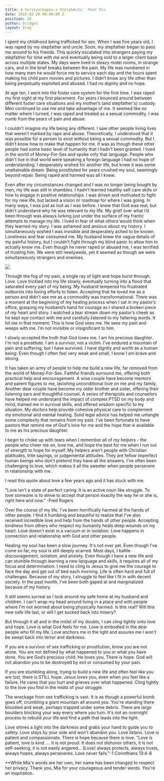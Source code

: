 ```yaml
---
title: A Survivor&apos;s Story&#x3a;  Meet Mia
date: 2015-03-26 00:00:00 Z
position: 28
author: bridget
layout: blog
---
```


I spent my childhood being trafficked for sex. When I was five years old, I was raped by my stepfather and uncle. Soon, my stepfather began to pass me around to his friends. This quickly escalated into strangers paying my stepfather for time with me and eventually being sold to a larger client base across multiple states. My days were lived in sleazy motel rooms, in strange cars, and in the brief breaks between the pain. My life was numbered in how many men he would force me to service each day and the hours spent making his child porn movies and pictures. I didn’t know any life other than being perpetually exploited and abused. I had no dignity and no hope.

At age ten, I went into the foster care system for the first time. I was raped my first night at my first placement. For years I bounced around between different foster care situations and my mother’s (and stepfather's) custody. Men continued to use me and take advantage of me. It seemed like no matter where I turned, I was raped and treated as a sexual commodity. I was numb from the years of pain and abuse.

I couldn’t imagine my life being any different. I saw other people living lives that weren’t marked by rape and abuse. Theoretically, I understood that it was possible for a person to exist without being a sexual commodity. But I didn’t know how to make that happen for me. It was as though these other people had some basic level of humanity that I hadn’t been granted. I lived in the world of Money-For-Sex and spoke only that language. People who didn't live in that world were speaking a foreign language I had no hope of understanding. I desperately wished for another life, but knew it was some unattainable dream. Being prostituted for years crushed my soul, seemingly beyond repair. Being raped and harmed was all I knew.

Even after my circumstances changed and I was no longer being bought by men, my life was still in shambles. I hadn’t learned healthy self care skills or how to engage in positive relationships. I was driven and motivated to fight for my new life, but lacked a vision or roadmap for where I was going. In many ways, I was just as lost as I was before. I knew that God was real, but didn’t understand why he was relevant to my life. My grief over what I’d been through was always lurking just under the surface of my frantic attempts to manage my life. I lived in fear of what others would think when they learned my story. I was ashamed and anxious about my history. I simultaneously wished I was invisible and desperately ached to be known. Loneliness and fear consumed me.
My husband knew the vague details of my painful history, but I couldn’t fight through my blind panic to allow him to actually know me. Even though he never raped or abused me, I was terrified of trusting him. We were still newlyweds, yet it seemed as though we were simultaneously strangers and enemies.

![](http://iwantrest.com/uploads/Mias_Photo.png)

Through the fog of my pain, a single ray of light and hope burst through: Love. Love trickled into my life slowly, eventually turning into a flood that saturated every part of my being. My husband tempered his frustrated outbursts into loving efforts to listen. Accepting that he loved me as a person and didn't see me as a commodity was transformational. There was a moment at the beginning of my healing process when I sat in my pastor’s office, grasping my husband’s hand for courage as I shared a broken piece of my heart and story. I watched a tear stream down my pastor’s cheek as he kept eye contact with me and carefully listened to my faltering words. It hit me in that moment: This is how God sees me. He sees my pain and weeps with me. I’m not invisible or insignificant to him.

I slowly accepted the truth that God loves me. I am his precious daughter. I'm not a prostitute. I am a survivor, not a victim. I've endured a mountain of pain and suffering, but I have survived. I have dignity and worth as a human being. Even though I often feel very weak and small, I know I am brave and strong.

It has taken an army of people to help me build a new life, far removed from the world of Money-For-Sex. Faithful friends surround me, offering both practical help and encouragement. A wise couple have become mentors and parent figures to me, lavishing unconditional love on me and my family. Another dear couple have become my older brother and sister, offering their listening ears and thoughtful counsel. A series of therapists and counselors have helped me understand the impact of complex PTSD on my body and mind, trained me in survival skills, and offered wisdom specific to my situation. My doctors help provide cohesive physical care to complement my emotional and mental healing. Solid legal advice has helped me untangle some complexity that remains from my past. I've been fortunate to have pastors that remind me of God's love for me and the hope that is available to me as his precious daughter.

I begin to choke up with tears when I remember all of my helpers - the people who cheer me on, love me, and hope the best for me when I run out of strength to hope for myself. My helpers aren't people with Christian platitudes, trite sayings, or judgemental attitudes. They are fellow imperfect human beings who don't pretend they have all the answers. I’ve often been challenging to love, which makes it all the sweeter when people persevere in relationship with me.

I read this quote about love a few years ago and it has stuck with me.

"Love isn't a state of perfect caring. It is an active noun like struggle. To love someone is to strive to accept that person exactly the way he or she is, right here and now." -Fred Rogers

Over the course of my life, I've been horrifically harmed at the hands of other people. I find it humbling and beautiful to realize that I've also received incredible love and help from the hands of other people. Accepting kindness from others who respect my humanity heals deep wounds on my heart. Love doesn't exist in a vacuum or in isolation. Love happens in connection and relationship with God and other people.

Healing my soul has been a slow journey. It's not over yet. Even though I've come so far, my soul is still deeply scarred. Most days, I battle discouragement, isolation, and anxiety. Even though I have a new life and can stumble through learning a new language and skills, it requires all of my focus and determination. I need to cling to Jesus to give me the courage to face the day and get out of bed each morning. Life is often hard and full of challenges. Because of my story, I struggle to feel like I fit in with decent society. In the past month, I've been both gaped at and marginalized because of my history.

It still seems surreal as I look around my safe home at my husband and children. I can't wrap my head around living in a place and with people where I'm not worried about being physically harmed. Is this real? Will this new safe life last, or will I get sucked back into misery?

But through it all and in the midst of my doubts, I can cling tightly onto love and hope. Love is what God feels for me. Love is embodied in the dear people who fill my life. Love anchors me in the light and assures me I won't be swept back into terror and darkness.

If you are a survivor of sex trafficking or prostitution, know you are not alone. You are not defined by what happened to you or what you have done. You are God’s precious child. He loves you. There is hope. God will not abandon you to be destroyed by evil or consumed by your pain.

If you are stumbling along, trying to build a new life and often feel like you are lost, there is STILL hope. Jesus loves you, even when you feel like a failure. He cares that you hurt and grieves over what happened. Cling tightly to the love you find in the midst of your struggle.

The wreckage from sex trafficking is vast. It is as though a powerful bomb goes off, crumbling a giant mountain all around you. You're standing there bloodied and weak, perhaps trapped under some debris. There are large boulders blocking your way every where you turn. It's not an overnight process to rebuild your life and find a path that leads into the light.

Love shines a light into the darkness and grabs your hand to guide you to safety. Love stays by your side and won't abandon you. Love listens. Love is patient and compassionate. There is hope because there is love.
"Love is patient, love is kind. ... It is not proud. It does not dishonor others, it is not self-seeking, it is not easily angered... [Love] always protects, always trusts, always hopes, always perseveres. Love never fails."-1 Corinthians 13:4-8

**While Mia's words are her own, her name has been changed to respect her privacy. Thank you, Mia for your courageous and tender words. You're an inspiration.